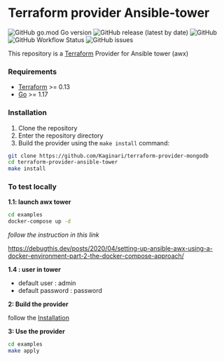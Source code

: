 # Terraform provider Ansible-tower

![GitHub go.mod Go version](https://img.shields.io/github/go-mod/go-version/Kaginari/terraform-provider-ansible-tower?logo=go&style=flat-square)
![GitHub release (latest by date)](https://img.shields.io/github/v/release/Kaginari/terraform-provider-ansible-tower?logo=git&style=flat-square)
![GitHub](https://img.shields.io/github/license/Kaginari/terraform-provider-ansible-tower?color=yellow&style=flat-square)
![GitHub Workflow Status](https://img.shields.io/github/workflow/status/Kaginari/terraform-provider-ansible-tower/golangci?logo=github&style=flat-square)
![GitHub issues](https://img.shields.io/github/issues/Kaginari/terraform-provider-ansible-tower?logo=github&style=flat-square)


This repository is a [Terraform](https://www.terraform.io) Provider for Ansible tower (awx)  
 
### Requirements

- [Terraform](https://www.terraform.io/downloads.html) >= 0.13
- [Go](https://golang.org/doc/install) >= 1.17

### Installation

1. Clone the repository
1. Enter the repository directory
1. Build the provider using the `make install` command:

````bash
git clone https://github.com/Kaginari/terraform-provider-mongodb
cd terraform-provider-ansible-tower
make install
````

### To test locally

**1.1: launch awx tower**


````bash
cd examples
docker-compose up -d
````

*follow the instruction in this link*

https://debugthis.dev/posts/2020/04/setting-up-ansible-awx-using-a-docker-environment-part-2-the-docker-compose-approach/


**1.4 :  user in tower**

* default user : admin
* default password : password

**2: Build the provider**

follow the [Installation](#Installation)

**3: Use the provider**

````bash
cd examples
make apply
````
